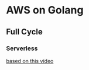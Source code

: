 # AWS on Golang
## Full Cycle
### Serverless
<a href="https://youtu.be/kpjkSLXHN5E">based on this vídeo</a>
